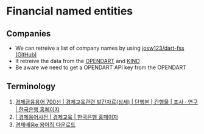 # Financial named entities

## Companies

- We can retreive a list of company names by using [josw123/dart-fss (GitHub)](https://github.com/josw123/dart-fss)
- It retreive the data from the [OPENDART](https://opendart.fss.or.kr) and [KIND](https://kind.krx.co.kr)
- Be aware we need to get a OPENDART API key from the OPENDART

## Terminology

1. [경제금융용어 700선 | 경제교육관련 발간자료(상세) | 단행본 | 간행물 | 조사 · 연구 | 한국은행 홈페이지](https://www.bok.or.kr/portal/bbs/B0000249/view.do?nttId=235017&menuNo=200765&pageIndex=1)
2. [| 경제용어사전 | 경제교육 | 한국은행 홈페이지](https://www.bok.or.kr/portal/ecEdu/ecWordDicary/search.do?menuNo=200688)
3. [경제배움e 용어집 다운로드](https://www.econedu.go.kr/cmm/FileDownload.do?atchFileId=cfb96467-fb19-45a1-a7b9-05f873af5c7a&atchSer=1)